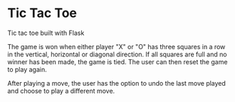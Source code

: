 # Tic Tac Toe
Tic tac toe built with Flask

The game is won when either player "X" or "O" has three squares in a row in the vertical, horizontal or diagonal direction.
If all squares are full and no winner has been made, the game is tied. The user can then reset the game to play again.

After playing a move, the user has the option to undo the last move played and choose to play a different move.